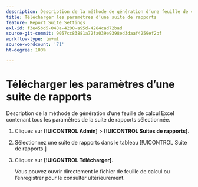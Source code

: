 ```yaml
---
description: Description de la méthode de génération d’une feuille de calcul Excel contenant tous les paramètres de la suite de rapports sélectionnée.
title: Télécharger les paramètres d’une suite de rapports
feature: Report Suite Settings
exl-id: f3e45bd5-048a-4200-a95d-4284cad72bad
source-git-commit: 9057cc83881a72fa039e9398ed3daaf4259ef2bf
workflow-type: tm+mt
source-wordcount: '71'
ht-degree: 100%

---
```


# Télécharger les paramètres d’une suite de rapports

Description de la méthode de génération d’une feuille de calcul Excel contenant tous les paramètres de la suite de rapports sélectionnée.

1. Cliquez sur **[!UICONTROL Admin]** > **[!UICONTROL Suites de rapports]**.
1. Sélectionnez une suite de rapports dans le tableau [!UICONTROL Suite de rapports.]
1. Cliquez sur **[!UICONTROL Télécharger]**.

   Vous pouvez ouvrir directement le fichier de feuille de calcul ou l’enregistrer pour le consulter ultérieurement.
